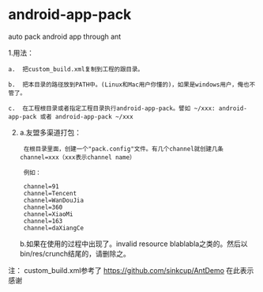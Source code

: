 android-app-pack
================

auto pack android app through ant


1.用法：

    a.  把custom_build.xml复制到工程的跟目录。
 
    b.  把本目录的路径放到PATH中。(Linux和Mac用户你懂的)，如果是windows用户，俺也不管了。

    c.  在工程根目录或者指定工程目录执行android-app-pack。譬如 ~/xxx: android-app-pack 或者 android-app-pack ~/xxx


2.
    a.友盟多渠道打包：
    
        在根目录里面，创建一个"pack.config"文件。有几个channel就创建几条channel=xxx（xxx表示channel name）

        例如：
      
        channel=91
        channel=Tencent
        channel=WanDouJia
        channel=360
        channel=XiaoMi
        channel=163
        channel=daXiangCe      

    b.如果在使用的过程中出现了。invalid resource blablabla之类的。然后以bin/res/crunch结尾的，请删除之。

   


注：
    custom_build.xml参考了 https://github.com/sinkcup/AntDemo 在此表示感谢
 
